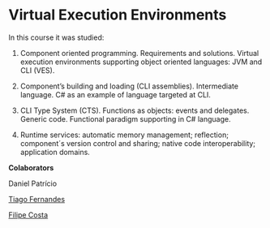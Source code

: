 # Virtual Execution Environments

In this course it was studied:

1. Component oriented programming. Requirements and solutions. Virtual execution environments supporting object oriented languages: JVM and CLI (VES).

2. Component’s building and loading (CLI assemblies). Intermediate language. C# as an example of language targeted at CLI.

3. CLI Type System (CTS). Functions as objects: events and delegates. Generic code. Functional paradigm supporting in C# language.

4. Runtime services: automatic memory management; reflection; component´s version control and sharing; native code interoperability; application domains.

**Colaborators**

Daniel Patrício

[Tiago Fernandes](https://github.com/TiagoFernandes2)

[Filipe Costa](https://github.com/FilipeCosta1998)
